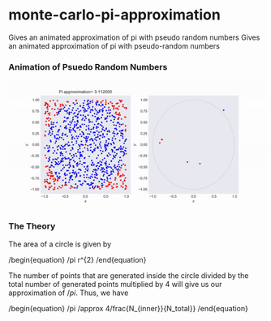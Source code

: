# monte-carlo-pi-approximation
Gives an animated approximation of pi with pseudo random numbers
Gives an animated approximation of pi with pseudo-random numbers


### Animation of Psuedo Random Numbers

![pi](https://github.com/timothypholmes/monte-carlo-pi-approximation/blob/master/pi.gif)


### The Theory

The area of a circle is given by 

/begin{equation}
/pi r^{2}
/end{equation}

The number of points that are generated inside the circle divided by the total number of generated points multiplied by 4 will give us our approximation of $/pi$. Thus, we have 

/begin{equation}
/pi /approx 4/frac{N_{inner}}{N_total}}
/end{equation}
